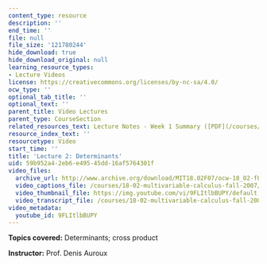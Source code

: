 ```yaml
---
content_type: resource
description: ''
end_time: ''
file: null
file_size: '121780244'
hide_download: true
hide_download_original: null
learning_resource_types:
- Lecture Videos
license: https://creativecommons.org/licenses/by-nc-sa/4.0/
ocw_type: ''
optional_tab_title: ''
optional_text: ''
parent_title: Video Lectures
parent_type: CourseSection
related_resources_text: Lecture Notes - Week 1 Summary ([PDF](/courses/18-02-multivariable-calculus-fall-2007/resources/lec_week1))
resource_index_text: ''
resourcetype: Video
start_time: ''
title: 'Lecture 2: Determinants'
uid: 59b952a4-2eb6-e495-45dd-16af5764301f
video_files:
  archive_url: http://www.archive.org/download/MIT18.02F07/ocw-18_02-f07-lec02_300k.mp4
  video_captions_file: /courses/18-02-multivariable-calculus-fall-2007/fa2538d1d073562e990e95156a63fb46_9FLItlbBUPY.vtt
  video_thumbnail_file: https://img.youtube.com/vi/9FLItlbBUPY/default.jpg
  video_transcript_file: /courses/18-02-multivariable-calculus-fall-2007/c542939492274449e99caa5df72fab3f_9FLItlbBUPY.pdf
video_metadata:
  youtube_id: 9FLItlbBUPY
---
```


**Topics covered:** Determinants; cross product

**Instructor:** Prof. Denis Auroux

